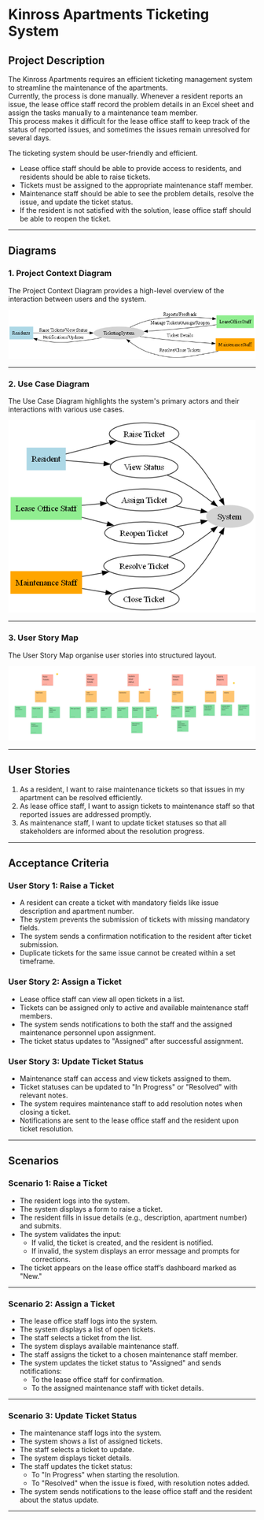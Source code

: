 # Kinross Apartments Ticketing System

## **Project Description**  

The Kinross Apartments requires an efficient ticketing management system to streamline the maintenance of the apartments.  
Currently, the process is done manually. Whenever a resident reports an issue, the lease office staff record the problem details in an Excel sheet and assign the tasks manually to a maintenance team member.  
This process makes it difficult for the lease office staff to keep track of the status of reported issues, and sometimes the issues remain unresolved for several days.  

The ticketing system should be user-friendly and efficient.  

- Lease office staff should be able to provide access to residents, and residents should be able to raise tickets.  
- Tickets must be assigned to the appropriate maintenance staff member.  
- Maintenance staff should be able to see the problem details, resolve the issue, and update the ticket status.  
- If the resident is not satisfied with the solution, lease office staff should be able to reopen the ticket.  

---

## **Diagrams**

### **1. Project Context Diagram**

The Project Context Diagram provides a high-level overview of the interaction between users and the system.

![Project Context Diagram](ContextDiagram.png)

---

### **2. Use Case Diagram**

The Use Case Diagram highlights the system's primary actors and their interactions with various use cases.

![Use Case Diagram](UseCaseDiagram.png)

---

### **3. User Story Map**

The User Story Map organise user stories into structured layout.

![Use Case Diagram](UserStoriesMap.png)

---

## **User Stories**  

1. As a resident, I want to raise maintenance tickets so that issues in my apartment can be resolved efficiently.  
2. As lease office staff, I want to assign tickets to maintenance staff so that reported issues are addressed promptly.  
3. As maintenance staff, I want to update ticket statuses so that all stakeholders are informed about the resolution progress.  

---

## **Acceptance Criteria**

### **User Story 1: Raise a Ticket**  

- A resident can create a ticket with mandatory fields like issue description and apartment number.  
- The system prevents the submission of tickets with missing mandatory fields.  
- The system sends a confirmation notification to the resident after ticket submission.  
- Duplicate tickets for the same issue cannot be created within a set timeframe.  

### **User Story 2: Assign a Ticket**  

- Lease office staff can view all open tickets in a list.  
- Tickets can be assigned only to active and available maintenance staff members.  
- The system sends notifications to both the staff and the assigned maintenance personnel upon assignment.  
- The ticket status updates to "Assigned" after successful assignment.  

### **User Story 3: Update Ticket Status**  

- Maintenance staff can access and view tickets assigned to them.  
- Ticket statuses can be updated to "In Progress" or "Resolved" with relevant notes.  
- The system requires maintenance staff to add resolution notes when closing a ticket.  
- Notifications are sent to the lease office staff and the resident upon ticket resolution.  

---

## **Scenarios**

### **Scenario 1: Raise a Ticket**  

- The resident logs into the system.  
- The system displays a form to raise a ticket.  
- The resident fills in issue details (e.g., description, apartment number) and submits.  
- The system validates the input:  
  - If valid, the ticket is created, and the resident is notified.  
  - If invalid, the system displays an error message and prompts for corrections.  
- The ticket appears on the lease office staff’s dashboard marked as "New."  

---

### **Scenario 2: Assign a Ticket**  

- The lease office staff logs into the system.  
- The system displays a list of open tickets.  
- The staff selects a ticket from the list.  
- The system displays available maintenance staff.  
- The staff assigns the ticket to a chosen maintenance staff member.  
- The system updates the ticket status to "Assigned" and sends notifications:  
  - To the lease office staff for confirmation.  
  - To the assigned maintenance staff with ticket details.  

---

### **Scenario 3: Update Ticket Status**  

- The maintenance staff logs into the system.  
- The system shows a list of assigned tickets.  
- The staff selects a ticket to update.  
- The system displays ticket details.  
- The staff updates the ticket status:  
  - To "In Progress" when starting the resolution.  
  - To "Resolved" when the issue is fixed, with resolution notes added.  
- The system sends notifications to the lease office staff and the resident about the status update.  

---  
